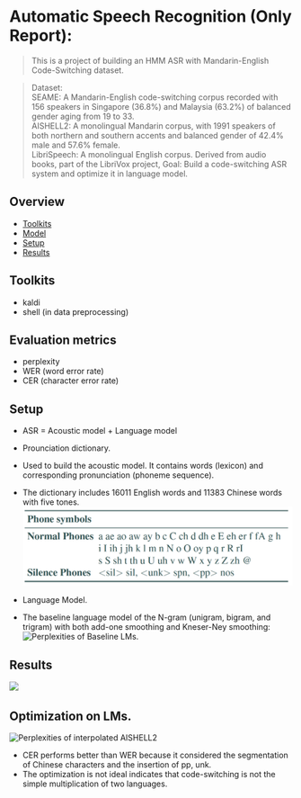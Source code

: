 # Automatic Speech Recognition (Only Report):   
> This is a project of building an HMM ASR with Mandarin-English Code-Switching dataset.  
  
> Dataset:  
> SEAME: A Mandarin-English code-switching corpus recorded with 156 speakers in Singapore (36.8%) and Malaysia (63.2%) of balanced gender aging from 19 to 33.  
> AISHELL2: A monolingual Mandarin corpus, with 1991 speakers of both northern and southern accents and balanced gender of 42.4% male and 57.6% female.  
> LibriSpeech: A monolingual English corpus. Derived from audio books, part of the LibriVox project,
> Goal: Build a code-switching ASR system and optimize it in language model.   
  

## Overview
* [Toolkits](#toolkits) 
* [Model](#model)
* [Setup](#setup)  
* [Results](#results)

## Toolkits
* kaldi  
* shell (in data preprocessing)  

## Evaluation metrics
* perplexity  
* WER (word error rate)  
* CER (character error rate)  

## Setup   
* ASR = Acoustic model + Language model  

* Prounciation dictionary.  
* Used to build the acoustic model. It contains words (lexicon) and corresponding pronunciation (phoneme sequence).  
* The dictionary includes 16011 English words and 11383 Chinese words with five tones.
![Normal Phones, Silence Phones, unknown sound(unk), and noise(nos)](./img/pro_dict.png) 

* Language Model.  
* The baseline language model of the N-gram (unigram, bigram, and trigram) with both add-one smoothing and Kneser-Ney smoothing:  
![Perplexities of Baseline LMs.](./img/lm.png) 


## Results 
![](./img/wer_cer.png)  

## Optimization on LMs.  
![Perplexities of interpolated AISHELL2](./img/inter.png)  

* CER performs better than WER because it considered the segmentation of Chinese characters and the insertion of pp, unk.  
* The optimization is not ideal indicates that code-switching is not the simple multiplication of two languages.
